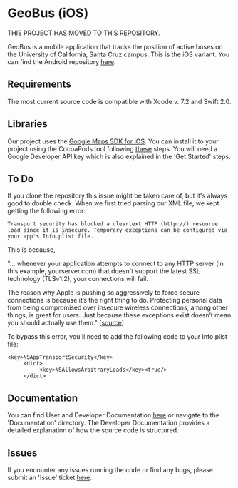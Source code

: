 # GeoBus (iOS)

THIS PROJECT HAS MOVED TO [THIS](https://github.com/ivanalvarado/GeoBus) REPOSITORY.

GeoBus is a mobile application that tracks the position of active buses on the University of California, Santa Cruz campus. This is the iOS variant. You can find the Android repository [here](https://github.com/BusSquad/geobus-android).

Requirements
------------

The most current source code is compatible with Xcode v. 7.2 and Swift 2.0.

Libraries
---------

Our project uses the [Google Maps SDK for iOS](https://developers.google.com/maps/documentation/ios-sdk/intro). You can install it to your project using the CocoaPods tool following [these](https://developers.google.com/maps/documentation/ios-sdk/start) steps. You will need a Google Developer API key which is also explained in the 'Get Started' steps.

To Do
-----

If you clone the repository this issue might be taken care of, but it's always good to double check. When we first tried parsing our XML file, we kept getting the following error:

```shell
Transport security has blocked a cleartext HTTP (http://) resource load since it is insecure. Temporary exceptions can be configured via your app's Info.plist file.
```

This is because,

"... whenever your application attempts to connect to any HTTP server (in this example, yourserver.com) that doesn't support the latest SSL technology (TLSv1.2), your connections will fail.

The reason why Apple is pushing so aggressively to force secure connections is because it’s the right thing to do. Protecting personal data from being compromised over insecure wireless connections, among other things, is great for users. Just because these exceptions exist doesn’t mean you should actually use them." [[source](http://ste.vn/2015/06/10/configuring-app-transport-security-ios-9-osx-10-11/)]

To bypass this error, you'll need to add the following code to your Info.plist file:

```
<key>NSAppTransportSecurity</key>  
     <dict>  
          <key>NSAllowsArbitraryLoads</key><true/>  
     </dict>
```

Documentation
-------------

You can find User and Developer Documentation [here](https://github.com/BusSquad/geobus-ios/blob/master/documentation/User-Developer%20Documentation.pdf) or navigate to the 'Documentation' directory. The Developer Documentation provides a detailed explanation of how the source code is structured.

Issues
------

If you encounter any issues running the code or find any bugs, please submit an 'Issue' ticket [here](https://github.com/BusSquad/geobus-ios/issues).